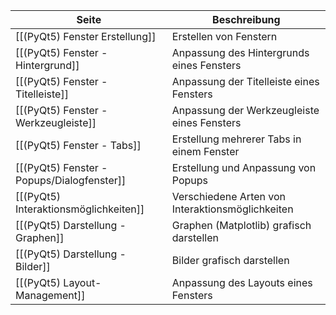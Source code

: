 | Seite | Beschreibung |
| ----------- | ----------- |
| [[(PyQt5) Fenster Erstellung]] | Erstellen von Fenstern |
| [[(PyQt5) Fenster - Hintergrund]] | Anpassung des Hintergrunds eines Fensters |
| [[(PyQt5) Fenster - Titelleiste]] | Anpassung der Titelleiste eines Fensters |
| [[(PyQt5) Fenster - Werkzeugleiste]] | Anpassung der Werkzeugleiste eines Fensters |
| [[(PyQt5) Fenster - Tabs]] | Erstellung mehrerer Tabs in einem Fenster |
| [[(PyQt5) Fenster - Popups/Dialogfenster]] | Erstellung und Anpassung von Popups |
| [[(PyQt5) Interaktionsmöglichkeiten]] | Verschiedene Arten von Interaktionsmöglichkeiten |
| [[(PyQt5) Darstellung - Graphen]] | Graphen (Matplotlib) grafisch darstellen |
| [[(PyQt5) Darstellung - Bilder]] | Bilder grafisch darstellen |
| [[(PyQt5) Layout-Management]] | Anpassung des Layouts eines Fensters |